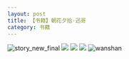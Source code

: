 ```yaml
---
layout: post
title: 【书籍】朝花夕拾·迅哥
category: 书籍
---
```

![story_new_final](http://rdr022gcy.hd-bkt.clouddn.com/img/story_new_final_0322.png)
![](http://rc5p5sl4z.hd-bkt.clouddn.com/img/funny-220611-4.jpg)
![](http://rc5p5sl4z.hd-bkt.clouddn.com/img/xunge-220611-1.jpg)
![](http://rc5p5sl4z.hd-bkt.clouddn.com/img/xunge-220611-2.jpg)
![wanshan](http://rdr022gcy.hd-bkt.clouddn.com/img/wanshan.png)
  




